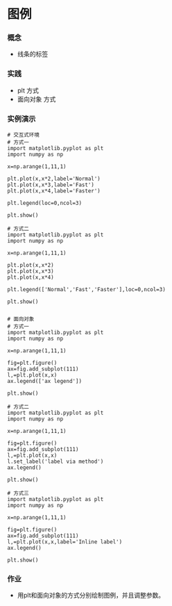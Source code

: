 # 图例

### 概念
- 线条的标签

### 实践
- plt 方式
- 面向对象 方式

### 实例演示
    # 交互式环境
    # 方式一
    import matplotlib.pyplot as plt
    import numpy as np
    
    x=np.arange(1,11,1)
    
    plt.plot(x,x*2,label='Normal')
    plt.plot(x,x*3,label='Fast')
    plt.plot(x,x*4,label='Faster')
    
    plt.legend(loc=0,ncol=3)
    
    plt.show()

    # 方式二
    import matplotlib.pyplot as plt
    import numpy as np
    
    x=np.arange(1,11,1)
    
    plt.plot(x,x*2)
    plt.plot(x,x*3)
    plt.plot(x,x*4)
    
    plt.legend(['Normal','Fast','Faster'],loc=0,ncol=3)
    
    plt.show()
###
    # 面向对象
    # 方式一
    import matplotlib.pyplot as plt
    import numpy as np
    
    x=np.arange(1,11,1)
    
    fig=plt.figure()
    ax=fig.add_subplot(111)
    l,=plt.plot(x,x)
    ax.legend(['ax legend'])
    
    plt.show()

    # 方式二
    import matplotlib.pyplot as plt
    import numpy as np
    
    x=np.arange(1,11,1)
    
    fig=plt.figure()
    ax=fig.add_subplot(111)
    l,=plt.plot(x,x)
    l.set_label('label via method')
    ax.legend()
    
    plt.show()

    # 方式三
    import matplotlib.pyplot as plt
    import numpy as np
    
    x=np.arange(1,11,1)
    
    fig=plt.figure()
    ax=fig.add_subplot(111)
    l,=plt.plot(x,x,label='Inline label')
    ax.legend()
    
    plt.show()


### 作业
- 用plt和面向对象的方式分别绘制图例，并且调整参数。
